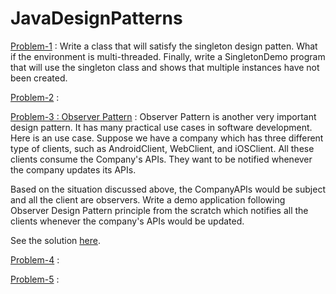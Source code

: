# JavaDesignPatterns

[Problem-1](https://github.com/azizurice/JavaTutorials/tree/master/JavaDesignPatterns/src/com/letscodes/dp/creational/singleton) : Write a class that will satisfy the singleton design patten. What if the environment is multi-threaded. Finally, write a SingletonDemo program that will use the singleton class and shows that multiple instances have not been created.  

[Problem-2]() :

[Problem-3 : Observer Pattern](https://github.com/azizurice/JavaTutorials/tree/master/JavaDesignPatterns/src/com/letscodes/dp/behavioral/Company) : Observer Pattern is another very important design pattern. It has many practical use cases in software development. Here is an use case. Suppose we have a company which has three different type of clients, such as AndroidClient, WebClient, and iOSClient. All these clients consume the Company's APIs. They want to be notified whenever the company updates its APIs. 

Based on the situation discussed above, the CompanyAPIs would be subject and all the client are observers. Write a demo application following Observer Design Pattern principle from the scratch which notifies all the clients whenever the company's APIs would be updated.

See the solution [here](https://github.com/azizurice/JavaTutorials/tree/master/JavaDesignPatterns/src/com/letscodes/dp/behavioral/Company).

[Problem-4]() :

[Problem-5]() :
